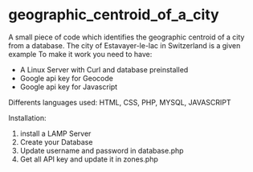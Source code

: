 # geographic_centroid_of_a_city
A small piece of code which identifies the geographic centroid of a city from a database.
The city of Estavayer-le-lac in Switzerland is a given example
To make it work you need to have:
- A Linux Server with Curl and database preinstalled
- Google api key for Geocode
- Google api key for Javascript

Differents languages used:
HTML, CSS, PHP, MYSQL, JAVASCRIPT

Installation:
1) install a LAMP Server
2) Create your Database 
3) Update username and password in database.php
3) Get all API key and update it in zones.php
